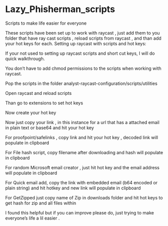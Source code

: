 # Lazy_Phisherman_scripts
Scripts to make life easier for everyone

These scripts have been set up to work with raycast , just add them to you folder that have ray cast scripts , reload scripts from raycast , and than add your hot keys for each. 
Setting up raycast with scripts and hot keys:

If your not used to setting up raycast scripts and short cut keys, I will do quick walkthrough.

You don’t have to add chmod permissions to the scripts when working with raycast.

Pop the scripts in the folder analyst-raycast-configuration/scripts/utilities 

Open raycast and reload scripts 

Than go to extensions to set hot keys 

Now create your hot key

Now just copy your link , in this instance for a url that has a attached email in plain text or base64 and hit your hot key 

For proofpoint/safelinks , copy link and hit your hot key , decoded link will populate in clipboard

For File hash script, copy filename after downloading and hash will populate in clipboard

For random Microsoft email creator , just hit hot key and the email address will populate in clipboard

For Quick email add, copy the link with embedded email (b64 encoded or plain string) and hit hotkey and new link will populate in clipboard

For GetZipped just copy name of Zip in downloads folder and hit hot keys to get hash for zip and all files within

I found this helpful but if you can improve please do, just trying to make everyone’s life a lil easier .




